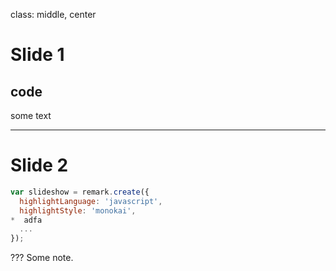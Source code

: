 class: middle, center

# Slide 1
## code
some text

---

# Slide 2

```javascript
var slideshow = remark.create({
  highlightLanguage: 'javascript',
  highlightStyle: 'monokai',
*  adfa
  ...
});
```
???
Some note.
